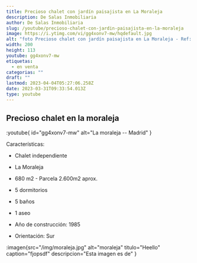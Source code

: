 ```yaml
---
title: Precioso chalet con jardín paisajista en La Moraleja
description: De Salas Inmobiliaria
author: De Salas Inmobiliaria
slug: /youtube/precioso-chalet-con-jardin-paisajista-en-la-moraleja
image: https://i.ytimg.com/vi/gg4xonv7-mw/hqdefault.jpg
alt: "foto Precioso chalet con jardín paisajista en La Moraleja - Ref: MOV01930"
width: 200
height: 113
youtube: gg4xonv7-mw
etiquetas:
  - en venta
categorias: ""
draft: ""
lastmod: 2023-04-04T05:27:06.258Z
date: 2023-03-31T09:33:54.013Z
type: youtube
---
```


## Precioso chalet en la moraleja

:youtube{ id="gg4xonv7-mw" alt="La moraleja -- Madrid" }

Características:

- Chalet independiente
- La Moraleja
- 680 m2 - Parcela 2.600m2 aprox.

- 5 dormitorios
- 5 baños

- 1 aseo
- Año de construcción: 1985

- Orientación: Sur

:imagen{src="/img/moraleja.jpg" alt="moraleja" titulo="Heello" caption="fjopsdf" descripcion="Esta imagen es de" }
